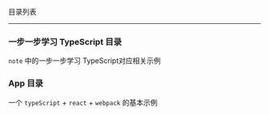 目录列表

----


### 一步一步学习 TypeScript 目录

`note` 中的一步一步学习 TypeScript对应相关示例


### App 目录

一个 `typeScript` + `react` + `webpack` 的基本示例
